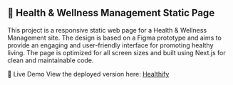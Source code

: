 ## 🌿 Health & Wellness Management Static Page
This project is a responsive static web page for a Health & Wellness Management site. The design is based on a Figma prototype and aims to provide an engaging and user-friendly interface for promoting healthy living. The page is optimized for all screen sizes and built using Next.js  for clean and maintainable code.

🚀 Live Demo
View the deployed version here: [Healthify](https://healthify-delta.vercel.app/)
